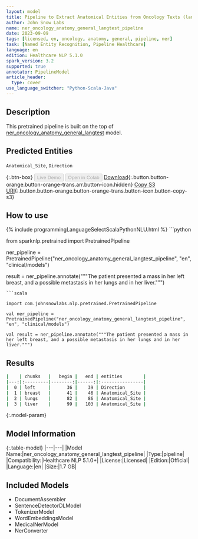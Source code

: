 ```yaml
---
layout: model
title: Pipeline to Extract Anatomical Entities from Oncology Texts (langtest)
author: John Snow Labs
name: ner_oncology_anatomy_general_langtest_pipeline
date: 2023-09-09
tags: [licensed, en, oncology, anatomy, general, pipeline, ner]
task: [Named Entity Recognition, Pipeline Healthcare]
language: en
edition: Healthcare NLP 5.1.0
spark_version: 3.2
supported: true
annotator: PipelineModel
article_header:
  type: cover
use_language_switcher: "Python-Scala-Java"
---
```


## Description

This pretrained pipeline is built on the top of [ner_oncology_anatomy_general_langtest](https://nlp.johnsnowlabs.com/2023/09/03/ner_oncology_anatomy_general_langtest_en.html) model.

## Predicted Entities

`Anatomical_Site`, `Direction`


{:.btn-box}
<button class="button button-orange" disabled>Live Demo</button>
<button class="button button-orange" disabled>Open in Colab</button>
[Download](https://s3.amazonaws.com/auxdata.johnsnowlabs.com/clinical/models/ner_oncology_anatomy_general_langtest_pipeline_en_5.1.0_3.2_1694286188316.zip){:.button.button-orange.button-orange-trans.arr.button-icon.hidden}
[Copy S3 URI](s3://auxdata.johnsnowlabs.com/clinical/models/ner_oncology_anatomy_general_langtest_pipeline_en_5.1.0_3.2_1694286188316.zip){:.button.button-orange.button-orange-trans.button-icon.button-copy-s3}

## How to use



<div class="tabs-box" markdown="1">
{% include programmingLanguageSelectScalaPythonNLU.html %}
```python

from sparknlp.pretrained import PretrainedPipeline

ner_pipeline = PretrainedPipeline("ner_oncology_anatomy_general_langtest_pipeline", "en", "clinical/models")

result = ner_pipeline.annotate("""The patient presented a mass in her left breast, and a possible metastasis in her lungs and in her liver.""")

```
```scala

import com.johnsnowlabs.nlp.pretrained.PretrainedPipeline

val ner_pipeline = PretrainedPipeline("ner_oncology_anatomy_general_langtest_pipeline", "en", "clinical/models")

val result = ner_pipeline.annotate("""The patient presented a mass in her left breast, and a possible metastasis in her lungs and in her liver.""")

```
</div>

## Results

```bash
|    | chunks   |   begin |   end | entities        |
|---:|:---------|--------:|------:|:----------------|
|  0 | left     |      36 |    39 | Direction       |
|  1 | breast   |      41 |    46 | Anatomical_Site |
|  2 | lungs    |      82 |    86 | Anatomical_Site |
|  3 | liver    |      99 |   103 | Anatomical_Site |
```

{:.model-param}
## Model Information

{:.table-model}
|---|---|
|Model Name:|ner_oncology_anatomy_general_langtest_pipeline|
|Type:|pipeline|
|Compatibility:|Healthcare NLP 5.1.0+|
|License:|Licensed|
|Edition:|Official|
|Language:|en|
|Size:|1.7 GB|

## Included Models

- DocumentAssembler
- SentenceDetectorDLModel
- TokenizerModel
- WordEmbeddingsModel
- MedicalNerModel
- NerConverter